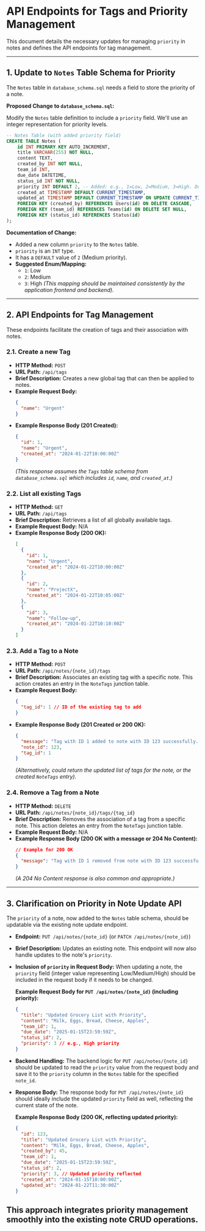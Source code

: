 # API Endpoints for Tags and Priority Management

This document details the necessary updates for managing `priority` in notes and defines the API endpoints for tag management.

---

## 1. Update to `Notes` Table Schema for Priority

The `Notes` table in `database_schema.sql` needs a field to store the priority of a note.

**Proposed Change to `database_schema.sql`:**

Modify the `Notes` table definition to include a `priority` field. We'll use an integer representation for priority levels.

```sql
-- Notes Table (with added priority field)
CREATE TABLE Notes (
    id INT PRIMARY KEY AUTO_INCREMENT,
    title VARCHAR(255) NOT NULL,
    content TEXT,
    created_by INT NOT NULL,
    team_id INT,
    due_date DATETIME,
    status_id INT NOT NULL,
    priority INT DEFAULT 2, -- Added: e.g., 1=Low, 2=Medium, 3=High. Defaults to Medium.
    created_at TIMESTAMP DEFAULT CURRENT_TIMESTAMP,
    updated_at TIMESTAMP DEFAULT CURRENT_TIMESTAMP ON UPDATE CURRENT_TIMESTAMP,
    FOREIGN KEY (created_by) REFERENCES Users(id) ON DELETE CASCADE,
    FOREIGN KEY (team_id) REFERENCES Teams(id) ON DELETE SET NULL,
    FOREIGN KEY (status_id) REFERENCES Status(id)
);
```

**Documentation of Change:**
*   Added a new column `priority` to the `Notes` table.
*   `priority` is an `INT` type.
*   It has a `DEFAULT` value of `2` (Medium priority).
*   **Suggested Enum/Mapping:**
    *   `1`: Low
    *   `2`: Medium
    *   `3`: High
    *(This mapping should be maintained consistently by the application frontend and backend).*

---

## 2. API Endpoints for Tag Management

These endpoints facilitate the creation of tags and their association with notes.

### 2.1. Create a new Tag

*   **HTTP Method:** `POST`
*   **URL Path:** `/api/tags`
*   **Brief Description:** Creates a new global tag that can then be applied to notes.
*   **Example Request Body:**
    ```json
    {
      "name": "Urgent"
    }
    ```
*   **Example Response Body (201 Created):**
    ```json
    {
      "id": 1,
      "name": "Urgent",
      "created_at": "2024-01-22T10:00:00Z"
    }
    ```
    *(This response assumes the `Tags` table schema from `database_schema.sql` which includes `id`, `name`, and `created_at`.)*

### 2.2. List all existing Tags

*   **HTTP Method:** `GET`
*   **URL Path:** `/api/tags`
*   **Brief Description:** Retrieves a list of all globally available tags.
*   **Example Request Body:** N/A
*   **Example Response Body (200 OK):**
    ```json
    [
      {
        "id": 1,
        "name": "Urgent",
        "created_at": "2024-01-22T10:00:00Z"
      },
      {
        "id": 2,
        "name": "ProjectX",
        "created_at": "2024-01-22T10:05:00Z"
      },
      {
        "id": 3,
        "name": "Follow-up",
        "created_at": "2024-01-22T10:10:00Z"
      }
    ]
    ```

### 2.3. Add a Tag to a Note

*   **HTTP Method:** `POST`
*   **URL Path:** `/api/notes/{note_id}/tags`
*   **Brief Description:** Associates an existing tag with a specific note. This action creates an entry in the `NoteTags` junction table.
*   **Example Request Body:**
    ```json
    {
      "tag_id": 1 // ID of the existing tag to add
    }
    ```
*   **Example Response Body (201 Created or 200 OK):**
    ```json
    {
      "message": "Tag with ID 1 added to note with ID 123 successfully.",
      "note_id": 123,
      "tag_id": 1
    }
    ```
    *(Alternatively, could return the updated list of tags for the note, or the created `NoteTags` entry).*

### 2.4. Remove a Tag from a Note

*   **HTTP Method:** `DELETE`
*   **URL Path:** `/api/notes/{note_id}/tags/{tag_id}`
*   **Brief Description:** Removes the association of a tag from a specific note. This action deletes an entry from the `NoteTags` junction table.
*   **Example Request Body:** N/A
*   **Example Response Body (200 OK with a message or 204 No Content):**
    ```json
    // Example for 200 OK
    {
      "message": "Tag with ID 1 removed from note with ID 123 successfully."
    }
    ```
    *(A 204 No Content response is also common and appropriate.)*

---

## 3. Clarification on Priority in Note Update API

The `priority` of a note, now added to the `Notes` table schema, should be updatable via the existing note update endpoint.

*   **Endpoint:** `PUT /api/notes/{note_id}` (or `PATCH /api/notes/{note_id}`)
*   **Brief Description:** Updates an existing note. This endpoint will now also handle updates to the note's `priority`.
*   **Inclusion of `priority` in Request Body:**
    When updating a note, the `priority` field (integer value representing Low/Medium/High) should be included in the request body if it needs to be changed.

    **Example Request Body for `PUT /api/notes/{note_id}` (including priority):**
    ```json
    {
      "title": "Updated Grocery List with Priority",
      "content": "Milk, Eggs, Bread, Cheese, Apples",
      "team_id": 1,
      "due_date": "2025-01-15T23:59:59Z",
      "status_id": 2,
      "priority": 3 // e.g., High priority
    }
    ```
*   **Backend Handling:** The backend logic for `PUT /api/notes/{note_id}` should be updated to read the `priority` value from the request body and save it to the `priority` column in the `Notes` table for the specified `note_id`.
*   **Response Body:** The response body for `PUT /api/notes/{note_id}` should ideally include the updated `priority` field as well, reflecting the current state of the note.

    **Example Response Body (200 OK, reflecting updated priority):**
    ```json
    {
      "id": 123,
      "title": "Updated Grocery List with Priority",
      "content": "Milk, Eggs, Bread, Cheese, Apples",
      "created_by": 45,
      "team_id": 1,
      "due_date": "2025-01-15T23:59:59Z",
      "status_id": 2,
      "priority": 3, // Updated priority reflected
      "created_at": "2024-01-15T10:00:00Z",
      "updated_at": "2024-01-22T11:30:00Z"
    }
    ```

This approach integrates priority management smoothly into the existing note CRUD operations.
---
